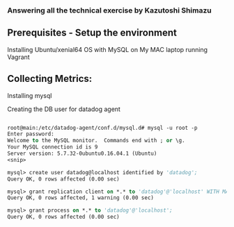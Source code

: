 ### Answering all the technical exercise by Kazutoshi Shimazu ###

## Prerequisites - Setup the environment ##

Installing Ubuntu/xenial64 OS with MySQL on My MAC laptop running Vagrant

## Collecting Metrics: ##

Installing mysql

Creating the DB user for datadog agent
```vb

root@main:/etc/datadog-agent/conf.d/mysql.d# mysql -u root -p
Enter password: 
Welcome to the MySQL monitor.  Commands end with ; or \g.
Your MySQL connection id is 9
Server version: 5.7.32-0ubuntu0.16.04.1 (Ubuntu)
<snip>

mysql> create user datadog@localhost identified by 'datadog';
Query OK, 0 rows affected (0.00 sec)

mysql> grant replication client on *.* to 'datadog'@'localhost' WITH MAX_USER_CONNECTIONS 5;
Query OK, 0 rows affected, 1 warning (0.00 sec)

mysql> grant process on *.* to 'datadog'@'localhost';
Query OK, 0 rows affected (0.00 sec)

```
